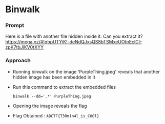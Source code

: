 # Binwalk

### Prompt

Here is a file with another file hidden inside it. Can you extract it?
https://mega.nz/#!qbpUTYiK!-deNdQJxsQS8bTSMxeUOtpEclCI-zpK7tbJiKV0tXYY

### Approach

- Running binwalk on the image 'PurpleThing.jpeg' reveals that another hidden image has been embedded in it

- Run this command to extract the embedded files
  ```
  binwalk --dd='.*' PurpleThing.jpeg
  ```

- Opening the image reveals the flag

- Flag Obtained : ```ABCTF{T3Rm1n4l_is_C00l} ```  
